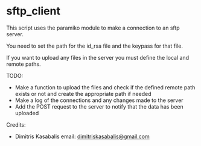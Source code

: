 # sftp_client

This script uses the paramiko module to make a connection to an sftp server. 

You need to set the path for the id_rsa file and the keypass for that file.

If you want to upload any files in the server you must define the local and remote paths.

TODO:
- Make a function to upload the files and check if the defined remote path exists or not and create the appropriate path
 if needed
- Make a log of the connections and any changes made to the server 
- Add the POST request to the server to notify that the data has been uploaded


Credits: 
-   Dimitris Kasabalis
    email: dimitriskasabalis@gmail.com
